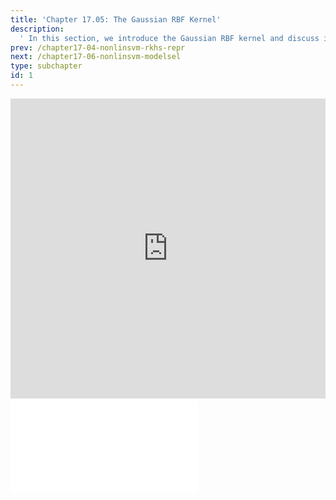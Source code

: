 ```yaml
---
title: 'Chapter 17.05: The Gaussian RBF Kernel'
description:
  ' In this section, we introduce the Gaussian RBF kernel and discuss its properties. '
prev: /chapter17-04-nonlinsvm-rkhs-repr
next: /chapter17-06-nonlinsvm-modelsel
type: subchapter
id: 1
---
```



<!-- Hier jetzt die neuen Links einpflegen -->


<exercise id="1" title="Video Lecture">
<iframe width="100%" height="480" src="https://www.youtube.com/embed/hGqWSP8PzHg" frameborder="0" allow="accelerometer; autoplay; encrypted-media; gyroscope; picture-in-picture" allowfullscreen></iframe>
</exercise>

<exercise id="2" title="Slides">
<object data="pdfs/17/slides-nonlinsvm-kernel-rbf.pdf" type="application/pdf" style="width:100%;height:480px">
    <embed src="pdfs/17/slides-nonlinsvm-kernel-rbf.pdf" type="application/pdf" />
</object>
</exercise>

